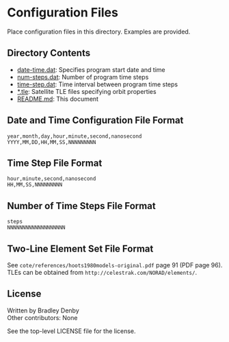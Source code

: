 # Configuration Files

Place configuration files in this directory. Examples are provided.

## Directory Contents

* [date-time.dat](date-time.dat): Specifies program start date and time
* [num-steps.dat](num-steps.dat): Number of program time steps
* [time-step.dat](time-step.dat): Time interval between program time steps
* [*.tle](README.md): Satellite TLE files specifying orbit properties
* [README.md](README.md): This document

## Date and Time Configuration File Format

```
year,month,day,hour,minute,second,nanosecond
YYYY,MM,DD,HH,MM,SS,NNNNNNNNN
```

## Time Step File Format

```
hour,minute,second,nanosecond
HH,MM,SS,NNNNNNNNN
```

## Number of Time Steps File Format

```
steps
NNNNNNNNNNNNNNNNNNN
```

## Two-Line Element Set File Format

See `cote/references/hoots1980models-original.pdf` page 91 (PDF page 96). TLEs
can be obtained from `http://celestrak.com/NORAD/elements/`.

## License

Written by Bradley Denby  
Other contributors: None

See the top-level LICENSE file for the license.
